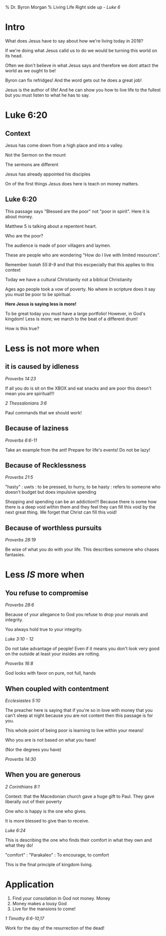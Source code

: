 % Dr. Byron Morgan
% Living Life Right side up - _Luke 6_


# Intro

What does Jesus have to say about how we're living today in 2018?

If we're doing what Jesus calld us to do we would be turning this world on its
head. 

Often we don't believe in what Jesus says and therefore we dont attact the
world as we ought to be!

Byron can fix refridges! And the word gets out he does a great job!

Jesus is the author of life! And he can show you how to live life to the
fullest but you must listen to what he has to say.

# Luke 6:20

## Context

Jesus has come down from a high place and into a valley. 

Not the Sermon on the mount

The sermons are different

Jesus has already appointed his disciples

On of the first things Jesus does here is teach on money matters.

## Luke 6:20

This passage says "Blessed are the poor" not "poor in spirit". Here it is about
money.

Matthew 5 is talking about a repentent heart.

Who are the poor?

The audience is made of poor villagers and laymen.

These are people who are wondering "How do I live with limited resources".

Remember _Isaiah 55:8-9_ and that this escpecially that this applies to this
context

Today we have a cultural Christianity not a biblical Christianity

Ages ago people took a vow of poverty. No where in scripture does it say you
must be poor to be spiritual.

__Here Jesus is saying less is more!__

To be great today you must have a large portfolio! However, in God's kingdom!
Less is more; we march to the beat of a different drum!

How is this true?

# Less is not more when 

## it is caused by idleness

_Proverbs 14:23_

If all you do is sit on the XBOX and eat snacks and are poor this doesn't mean
you are spiritual!!!

_2 Thessalonians 3:6_

Paul commands that we should work!

## Because of laziness 

_Proverbs 6:6-11_

Take an example from the ant! Prepare for life's events! Do not be lazy!

## Because of Recklessness 

_Proverbs 21:5_

"hasty"
: uwts
: to be pressed, to hurry, to be hasty
: refers to someone who doesn't budget but does impulsive spending

Shopping and spending can be an addiction!!! Because there is some how there is
a deep void within them and they feel they can fill this void by the next great
thing. We forget that Christ can fill this void!

## Because of worthless pursuits

_Proverbs 28:19_

Be wise of what you do with your life. This describes someone who chases
fantasies.

# Less _IS_ more when

## You refuse to compromise

_Proverbs 28:6_

Because of your allegance to God you refuse to drop your morals and integrity.

You always hold true to your integrity.

_Luke 3:10 - 12_

Do not take advantage of people! Even if it means you don't look very good on
the outside at least your insides are rotting.

_Proverbs 16:8_

God looks with favor on pure, not full, hands

## When coupled with contentment

_Ecclesiastes 5:10_

The preacher here is saying that if you're so in love with money that you can't
sleep at night because you are not content then this passage is for you.

This whole point of being poor is learning to live within your means!

Who you are is not based on what you have!

(Nor the degrees you have)

_Proverbs 14:30_

## When you are generous

_2 Corinthians 8:1_

Context: that the Macedonian church gave a huge gift to Paul. They gave
liberally out of their poverty

One who is happy is the one who gives.

It is more blessed to give than to receive.

_Luke 6:24_

This is describing the one who finds their comfort in what they own and what
they do! 

"comfort"
: "Parakaleo" 
: To encourage, to comfort

This is the final principle of kingdom living.

# Application

1. Find your consolation in God not money. Money 
1. Money makes a lousy God
1. Live for the mansions to come!

_1 Timothy 6:6-10,17_

Work for the day of the resurrection of the dead!
